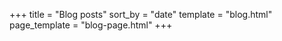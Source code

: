 +++
title = "Blog posts"
sort_by = "date"
template = "blog.html"
page_template = "blog-page.html"
+++
